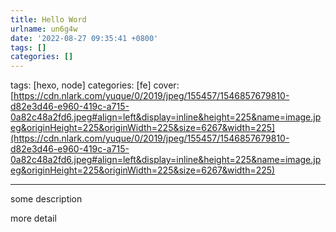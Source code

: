 ```yaml
---
title: Hello Word
urlname: un6g4w
date: '2022-08-27 09:35:41 +0800'
tags: []
categories: []
---
```


tags: [hexo, node]
categories: [fe]
cover: [https://cdn.nlark.com/yuque/0/2019/jpeg/155457/1546857679810-d82e3d46-e960-419c-a715-0a82c48a2fd6.jpeg#align=left&display=inline&height=225&name=image.jpeg&originHeight=225&originWidth=225&size=6267&width=225](https://cdn.nlark.com/yuque/0/2019/jpeg/155457/1546857679810-d82e3d46-e960-419c-a715-0a82c48a2fd6.jpeg#align=left&display=inline&height=225&name=image.jpeg&originHeight=225&originWidth=225&size=6267&width=225)

---

some description

<!-- more -->

more detail
[
](https://www.yuque.com/)
